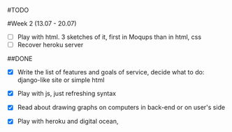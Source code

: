 #TODO

#Week 2 (13.07 - 20.07)
- [ ] Play with html. 3 sketches of it, first in Moqups than in html, css
- [ ] Recover heroku server

##DONE

- [x] Write the list of features and goals of service, decide what to do: django-like site or simple html 
- [x] Play with js, just refreshing syntax
- [x] Read about drawing graphs on computers in back-end or on user's side
- [x] Play with heroku and digital ocean, 


